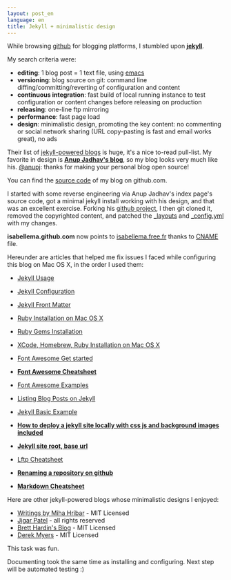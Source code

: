 ```yaml
---
layout: post_en
language: en
title: Jekyll + minimalistic design
---
```

While browsing [github](https://github.com) for blogging platforms, I stumbled upon **[jekyll](https://github.com/jekyll/jekyll#jekyll)**.

My search criteria were:

* **editing**: 1 blog post = 1 text file, using [emacs](http://www.gnu.org/software/emacs/)
* **versioning**: blog source on git: command line diffing/committing/reverting of configuration and content
* **continuous integration**: fast build of local running instance to test configuration or content changes before releasing on production
* **releasing**: one-line ftp mirroring
* **performance**: fast page load
* **design**: minimalistic design, promoting the key content: no commenting or social network sharing (URL copy-pasting is fast and email works great), no ads

Their list of [jekyll-powered blogs](https://github.com/jekyll/jekyll/wiki/sites) is huge, it's a nice to-read pull-list. My favorite in design is **[Anup Jadhav's blog](http://anupjadhav.com/)**, so my blog looks very much like his. [@anupj](https://github.com/anupj/): thanks for making your personal blog open source!

You can find the [source code](https://github.com/isabellema/isabellema.github.com/) of my blog on github.com.

I started with some reverse engineering via Anup Jadhav's index page's source code, got a minimal jekyll install working with his design, and that was an excellent exercise. Forking his [github project](https://github.com/anupj/anupj.github.com), I then git cloned it, removed the copyrighted content, and patched the [_layouts](https://github.com/isabellema/isabellema.github.com/tree/master/_layouts) and [_config.yml](https://github.com/isabellema/isabellema.github.com/blob/master/_config.yml) with my changes.

**isabellema.github.com** now points to [isabellema.free.fr](http://isabellema.free.fr) thanks to [CNAME](https://github.com/isabellema/isabellema.github.com/blob/master/CNAME) file.

Hereunder are articles that helped me fix issues I faced while configuring this blog on Mac OS X, in the order I used them:

* [Jekyll Usage](http://jekyllrb.com/docs/usage/)
* [Jekyll Configuration](http://jekyllrb.com/docs/configuration/)
* [Jekyll Front Matter](http://jekyllrb.com/docs/frontmatter/)

* [Ruby Installation on Mac OS X](https://www.ruby-lang.org/en/documentation/installation/#homebrew)
* [Ruby Gems Installation](http://rubygems.org/pages/download)
* [XCode, Homebrew, Ruby Installation on Mac OS X](http://www.moncefbelyamani.com/how-to-install-xcode-homebrew-git-rvm-ruby-on-mac/)

* [Font Awesome Get started](http://fortawesome.github.io/Font-Awesome/3.2.1/get-started/)
* **[Font Awesome Cheatsheet](http://fontawesome.io/cheatsheet/)**
* [Font Awesome Examples](http://fontawesome.io/examples/)

* [Listing Blog Posts on Jekyll](http://stackoverflow.com/questions/9794699/listing-all-the-blog-posts-with-content-with-jekyll)
* [Jekyll Basic Example](https://github.com/danielmcgraw/Jekyll-Base)
* **[How to deploy a jekyll site locally with css js and background images included](http://stackoverflow.com/questions/7985081/how-to-deploy-a-jekyll-site-locally-with-css-js-and-background-images-included/14254928#14254928)**
* **[Jekyll site root, base url](http://stackoverflow.com/questions/14322329/site-root-github-pages-vs-jekyll-server)**

* [Lftp Cheatsheet](http://www.russbrooks.com/2010/11/19/lftp-cheetsheet)

* **[Renaming a repository on github](https://help.github.com/articles/renaming-a-repository/)**

* **[Markdown Cheatsheet](https://github.com/adam-p/markdown-here/wiki/Markdown-Cheatsheet)**

Here are other jekyll-powered blogs whose minimalistic designs I enjoyed:

* [Writings by Miha Hribar](http://miha.hribar.info/) - MIT Licensed
* [Jigar Patel](http://jigarpatel.in/) - all rights reserved
* [Brett Hardin's Blog](http://bretthard.in/) - MIT Licensed
* [Derek Myers](http://derekmyers.com/) - MIT Licensed

This task was fun.

Documenting took the same time as installing and configuring. Next step will be automated testing :)
